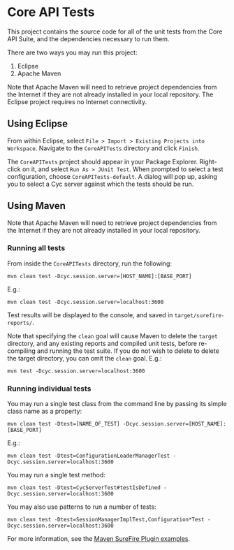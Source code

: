 Core API Tests
==============

This project contains the source code for all of the unit tests from the Core API Suite, and the 
dependencies necessary to run them.

There are two ways you may run this project:

1. Eclipse
2. Apache Maven

Note that Apache Maven will need to retrieve project dependencies from the Internet if they are not
already installed in your local repository. The Eclipse project requires no Internet connectivity.


Using Eclipse
-------------

From within Eclipse, select `File > Import > Existing Projects into Workspace`. Navigate to the 
`CoreAPITests` directory and click `Finish`.

The `CoreAPITests` project should appear in your Package Explorer. Right-click on it, and select 
`Run As > JUnit Test`. When prompted to select a test configuration, choose `CoreAPITests-default`.
A dialog will pop up, asking you to select a Cyc server against which the tests should be run.


Using Maven
-----------

Note that Apache Maven will need to retrieve project dependencies from the Internet if they are not
already installed in your local repository.

### Running all tests

From inside the `CoreAPITests` directory, run the following:

    mvn clean test -Dcyc.session.server=[HOST_NAME]:[BASE_PORT]

E.g.:

    mvn clean test -Dcyc.session.server=localhost:3600

Test results will be displayed to the console, and saved in `target/surefire-reports/`.

Note that specifying the `clean` goal will cause Maven to delete the `target` directory, and any
existing reports and compiled unit tests, before re-compiling and running the test suite. If you do
not wish to delete to delete the target directory, you can omit the `clean` goal. E.g.:

    mvn test -Dcyc.session.server=localhost:3600


### Running individual tests

You may run a single test class from the command line by passing its simple class name as a property:

    mvn clean test -Dtest=[NAME_OF_TEST] -Dcyc.session.server=[HOST_NAME]:[BASE_PORT]

E.g.:

    mvn clean test -Dtest=ConfigurationLoaderManagerTest -Dcyc.session.server=localhost:3600

You may run a single test method:

    mvn clean test -Dtest=CycServerTest#testIsDefined -Dcyc.session.server=localhost:3600

You may also use patterns to run a number of tests:

    mvn clean test -Dtest=SessionManagerImplTest,Configuration*Test -Dcyc.session.server=localhost:3600

For more information, see the [Maven SureFire Plugin examples](http://maven.apache.org/surefire/maven-surefire-plugin/examples/single-test.html).
